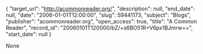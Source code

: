 {
  "target_url": "http://acommonreader.org/", 
  "description": null, 
  "end_date": null, 
  "date": "2006-01-01T12:00:00", 
  "slug": 59441173, 
  "subject": "Blogs", 
  "publisher": "acommonreader.org", 
  "open_access": true, 
  "title": "A Common Reader", 
  "record_id": "20060101T120000/bZ/+s6BO51R+V6px1BJmrw==", 
  "start_date": null
}

None